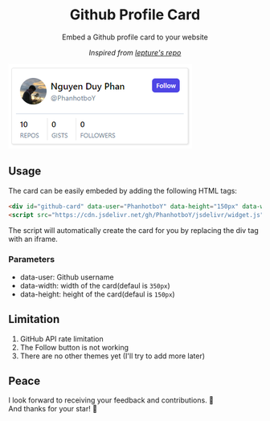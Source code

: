 <h1 align='center'>Github Profile Card</h1>

<p style='text-align: center;'>Embed a Github profile card to your website</p>

<p style='text-align: center;'>
        <i>Inspired from <a href='https://github.com/lepture/github-cards'>lepture's repo</a></i>
</p>

![Sample card](./assets//sample-card.png)

## Usage

The card can be easily embeded by adding the following HTML tags:

```HTML
<div id="github-card" data-user="PhanhotboY" data-height="150px" data-width="350px"></div>
<script src="https://cdn.jsdelivr.net/gh/PhanhotboY/jsdelivr/widget.js"></script>
```

The script will automatically create the card for you by replacing the div tag with an iframe.

### Parameters

- data-user: Github username
- data-width: width of the card(defaul is `350px`)
- data-height: height of the card(defaul is `150px`)

## Limitation

1. GitHub API rate limitation
2. The Follow button is not working
3. There are no other themes yet (I'll try to add more later)

## Peace

I look forward to receiving your feedback and contributions. 🙌\
And thanks for your star! 🤞
